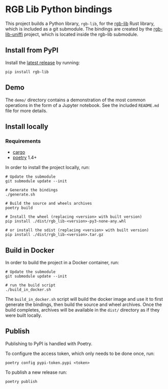 # RGB Lib Python bindings

This project builds a Python library, `rgb-lib`, for the [rgb-lib]
Rust library, which is included as a git submodule. The bindings are created by
the [rgb-lib-uniffi] project, which is located inside the rgb-lib submodule.

## Install from PyPI

Install the [latest release] by running:
```shell
pip install rgb-lib
```

## Demo

The `demo/` directory contains a demonstration of the most common operations in
the form of a Jupyter notebook. See the included `README.md` file for more
details.

## Install locally

### Requirements
- [cargo]
- [poetry] 1.4+

In order to install the project locally, run:
```shell
# Update the submodule
git submodule update --init

# Generate the bindings
./generate.sh

# Build the source and wheels archives
poetry build

# Install the wheel (replacing <version> with built version)
pip install ./dist/rgb_lib-<version>-py3-none-any.whl

# or install the sdist (replacing <version> with built version)
pip install ./dist/rgb_lib-<version>.tar.gz
```

## Build in Docker
In order to build the project in a Docker container, run:
```shell
# Update the submodule
git submodule update --init

# run the build script
./build_in_docker.sh
```

The `build_in_docker.sh` script will build the docker image and use it to first
generate the bindings, then build the source and wheel archives. Once the build
completes, archives will be available in the `dist/` directory as if they were
built locally.

## Publish

Publishing to PyPI is handled with Poetry.

To configure the access token, which only needs to be done once, run:
```shell
poetry config pypi-token.pypi <token>
```

To publish a new release run:
```shell
poetry publish
```


[cargo]: https://github.com/rust-lang/cargo
[rgb-lib]: https://github.com/RGB-Tools/rgb-lib
[rgb-lib-uniffi]: https://github.com/RGB-Tools/rgb-lib/tree/master/bindings/uniffi
[latest release]: https://pypi.org/project/rgb-lib/
[poetry]: https://github.com/python-poetry/poetry
